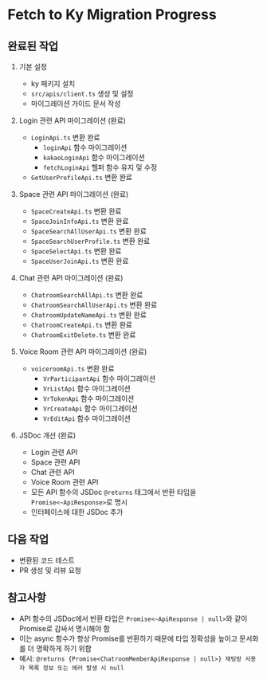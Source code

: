 # Fetch to Ky Migration Progress

## 완료된 작업
1. 기본 설정
   - ky 패키지 설치
   - `src/apis/client.ts` 생성 및 설정
   - 마이그레이션 가이드 문서 작성

2. Login 관련 API 마이그레이션 (완료)
   - `LoginApi.ts` 변환 완료
     - `loginApi` 함수 마이그레이션
     - `kakaoLoginApi` 함수 마이그레이션
     - `fetchLoginApi` 헬퍼 함수 유지 및 수정
   - `GetUserProfileApi.ts` 변환 완료

3. Space 관련 API 마이그레이션 (완료)
   - `SpaceCreateApi.ts` 변환 완료
   - `SpaceJoinInfoApi.ts` 변환 완료
   - `SpaceSearchAllUserApi.ts` 변환 완료
   - `SpaceSearchUserProfile.ts` 변환 완료
   - `SpaceSelectApi.ts` 변환 완료
   - `SpaceUserJoinApi.ts` 변환 완료

4. Chat 관련 API 마이그레이션 (완료)
   - `ChatroomSearchAllApi.ts` 변환 완료
   - `ChatroomSearchAllUserApi.ts` 변환 완료
   - `ChatroomUpdateNameApi.ts` 변환 완료
   - `ChatroomCreateApi.ts` 변환 완료
   - `ChatroomExitDelete.ts` 변환 완료

5. Voice Room 관련 API 마이그레이션 (완료)
   - `voiceroomApi.ts` 변환 완료
     - `VrParticipantApi` 함수 마이그레이션
     - `VrListApi` 함수 마이그레이션
     - `VrTokenApi` 함수 마이그레이션
     - `VrCreateApi` 함수 마이그레이션
     - `VrEditApi` 함수 마이그레이션

6. JSDoc 개선 (완료)
   - Login 관련 API
   - Space 관련 API
   - Chat 관련 API
   - Voice Room 관련 API
   - 모든 API 함수의 JSDoc `@returns` 태그에서 반환 타입을 `Promise<~ApiResponse>`로 명시
   - 인터페이스에 대한 JSDoc 추가

## 다음 작업
- 변환된 코드 테스트
- PR 생성 및 리뷰 요청

## 참고사항
- API 함수의 JSDoc에서 반환 타입은 `Promise<~ApiResponse | null>`와 같이 Promise로 감싸서 명시해야 함
- 이는 async 함수가 항상 Promise를 반환하기 때문에 타입 정확성을 높이고 문서화를 더 명확하게 하기 위함
- 예시: `@returns {Promise<ChatroomMemberApiResponse | null>} 채팅방 사용자 목록 정보 또는 에러 발생 시 null`
